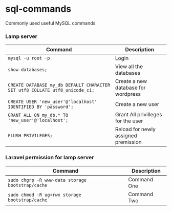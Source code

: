 # sql-commands
Commonly used useful MySQL commands

### Lamp server

| Command | Description |
| ------- | ----------- |
| `mysql -u root -p` | Login |
| `show databases;` | View all the databases |
| `CREATE DATABASE my_db DEFAULT CHARACTER SET utf8 COLLATE utf8_unicode_ci;` | Create a new database for wordpress |
| `CREATE USER 'new_user'@'localhost' IDENTIFIED BY 'password';` | Create a new user |
| `GRANT ALL ON my_db.* TO 'new_user'@'localhost';` | Grant All privilleges for the user |
| `FLUSH PRIVILEGES;` | Reload for newly assigned premission |

### Laravel permission for lamp server

| Command | Description |
| ------- | ----------- |
| `sudo chgrp -R www-data storage bootstrap/cache` | Command One |
| `sudo chmod -R ug+rwx storage bootstrap/cache` | Command Two |
